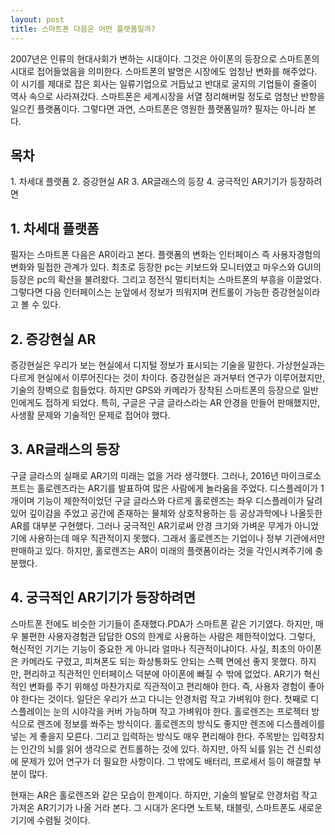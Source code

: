 ```yaml
---
layout: post
title: 스마트폰 다음은 어떤 플랫폼일까?
---
```


2007년은 인류의 현대사회가 변하는 시대이다. 그것은 아이폰의 등장으로 스마트폰의 시대로 접어들었음을 의미한다.
스마트폰의 발명은 시장에도 엄청난 변화를 해주었다.
이 시기를 제대로 잡은 회사는 일류기업으로 거듭났고 반대로 굴지의 기업들이 줄줄이 역사 속으로 사라져갔다.
스마트폰은 세계시장을 서열 정리해버릴 정도로 엄청난 반항을 일으킨 플랫폼이다.
그렇다면 과연, 스마트폰은 영원한 플랫폼일까?
필자는 아니라 본다.


<h2>목차</h2>
1. 차세대 플랫폼
2. 증강현실 AR
3. AR글래스의 등장
4. 궁극적인 AR기기가 등장하려면

<h2>1. 차세대 플랫폼</h2>

필자는 스마트폰 다음은 AR이라고 본다.
플랫폼의 변화는 인터페이스 즉 사용자경험의 변화와 밀접한 관계가 있다.
최초로 등장한 pc는 키보드와 모니터였고 마우스와 GUI의 등장은 pc의 확산을 불려왔다.
그리고 정전식 멀티터치는 스마트폰의 부흥을 이끌었다.
그렇다면 다음 인터페이스는 눈앞에서 정보가 띄워지며 컨트롤이 가능한 증강현실이라고 볼 수 있다.  


<h2>2. 증강현실 AR</h2>

증강현실은 우리가 보는 현실에서 디지털 정보가 표시되는 기술을 말한다.
가상현실과는 다르게 현실에서 이루어진다는 것이 차이다.
증강현실은 과거부터 연구가 이루어졌지만, 기술의 장벽으로 힘들었다.
하지만 GPS와 카메라가 장착된 스마트폰의 등장으로 일반인에게도 접하게 되었다.
특히, 구글은 구글 글라스라는 AR 안경을 만들어 판매했지만, 사생활 문제와 기술적인 문제로 접어야 했다.


<h2>3. AR글래스의 등장</h2>

구글 글라스의 실패로 AR기의 미래는 없을 거라 생각했다.
그러나, 2016년 마이크로소프트는 홀로렌즈라는 AR기를 발표하여 많은 사람에게 놀라움을 주었다.
디스플레이가 1개이며 기능이 제한적이었던 구글 글라스와 다르게 홀로렌즈는 좌우 디스플레이가 달려있어 깊이감을 주었고 공간에 존재하는 물체와 상호작용하는 등 공상과학에나 나올듯한 AR를 대부분 구현했다.
그러나 궁극적인 AR기로써 안경 크기와 가벼운 무게가 아니었기에 사용하는데 매우 직관적이지 못했다.
그래서 홀로렌즈는 기업이나 정부 기관에서만 판매하고 있다.
하지만, 홀로렌즈는 AR이 미래의 플랫폼이라는 것을 각인시켜주기에 충분했다. 


<h2>4. 궁극적인 AR기기가 등장하려면</h2>

스마트폰 전에도 비슷한 기기들이 존재했다.PDA가 스마트폰 같은 기기였다.
하지만, 매우 불편한 사용자경험관 답답한 OS의 한계로 사용하는 사람은 제한적이었다.
그렇다, 혁신적인 기기는 기능이 중요한 게 아니라 얼마나 직관적이냐이다.
사실, 최초의 아이폰은 카메라도 구렸고, 피쳐폰도 되는 화상통화도 안되는 스펙 면에선 좋지 못했다.
하지만, 편리하고 직관적인 인터페이스 덕분에 아이폰에 빠질 수 밖에 없었다.
AR기가 혁신적인 변화를 주기 위해성 마찬가지로 직관적이고 편리해야 한다.
즉, 사용자 경험이 좋아야 한다는 것이다. 일단은 우리가 쓰고 다니는 안경처럼 작고 가벼워야 한다.
첫째로 디스플레이는 눈의 시야각을 커버 가능하며 작고 가벼워야 한다.
홀로렌즈는 프로젝터 방식으로 렌즈에 정보를 쏴주는 방식이다.
홀로렌즈의 방식도 좋지만 렌즈에 디스플레이를 넣는 게 좋을지 모른다.
그리고 입력하는 방식도 매우 편리해야 한다.
주목받는 입력장치는 인간의 뇌를 읽어 생각으로 컨트롤하는 것에 있다.
하지만, 아직 뇌를 읽는 건 신뢰성에 문제가 있어 연구가 더 필요한 사항이다.
그 밖에도 배터리, 프로세서 등이 해결할 부분이 많다.


현재는 AR은 홀로렌즈와 같은 모습이 한계이다.
하지만, 기술의 발달로 안경처럼 작고 가져온 AR기기가 나올 거라 본다.
그 시대가 온다면 노트북, 태블릿, 스마트폰도 새로운 기기에 수렴될 것이다.